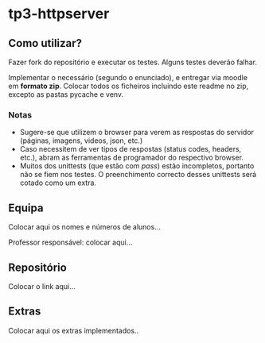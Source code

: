 # tp3-httpserver

## Como utilizar?
Fazer fork do repositório e executar os testes. 
Alguns testes deverão falhar.

Implementar o necessário (segundo o enunciado), e entregar via moodle em **formato zip**. 
Colocar todos os ficheiros incluindo este readme no zip, excepto as pastas pycache e venv.

### Notas
- Sugere-se que utilizem o browser para verem as respostas do servidor (páginas, imagens, videos, json, etc.)
- Caso necessitem de ver tipos de respostas (status codes, headers, etc.), abram as ferramentas de programador do respectivo browser.
- Muitos dos unittests (que estão com *pass*) estão incompletos, portanto não se fiem nos testes. O preenchimento correcto desses unittests será cotado como um extra.

## Equipa
Colocar aqui os nomes e números de alunos...

Professor responsável: colocar aqui...

## Repositório 
Colocar o link aqui...

## Extras
Colocar aqui os extras implementados..
